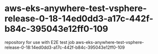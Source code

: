 # aws-eks-anywhere-test-vsphere-release-0-18-14ed0dd3-a17c-442f-b84c-395043e12ff0-109
repository for use with E2E test job aws-eks-anywhere-test-vsphere-release-0-18:14ed0dd3-a17c-442f-b84c-395043e12ff0-109
